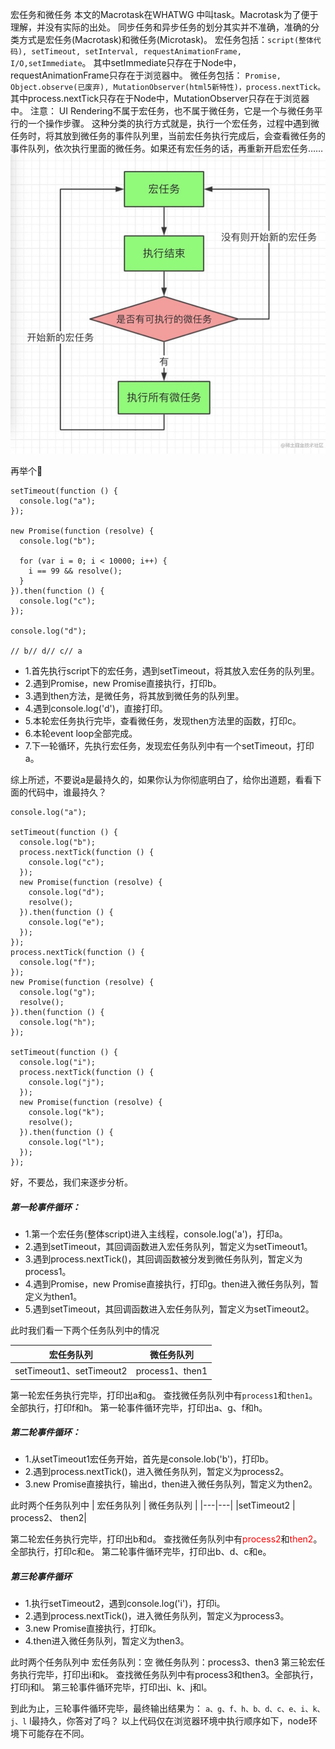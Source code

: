宏任务和微任务
本文的Macrotask在WHATWG 中叫task。Macrotask为了便于理解，并没有实际的出处。
同步任务和异步任务的划分其实并不准确，准确的分类方式是宏任务(Macrotask)和微任务(Microtask)。
宏任务包括：`script(整体代码), setTimeout, setInterval, requestAnimationFrame, I/O,setImmediate`。
其中setImmediate只存在于Node中，requestAnimationFrame只存在于浏览器中。
微任务包括： `Promise, Object.observe(已废弃), MutationObserver(html5新特性)，process.nextTick。`
其中process.nextTick只存在于Node中，MutationObserver只存在于浏览器中。
注意：
UI Rendering不属于宏任务，也不属于微任务，它是一个与微任务平行的一个操作步骤。
这种分类的执行方式就是，执行一个宏任务，过程中遇到微任务时，将其放到微任务的事件队列里，当前宏任务执行完成后，会查看微任务的事件队列，依次执行里面的微任务。如果还有宏任务的话，再重新开启宏任务……
![alt 属性文本](./image/%E5%AE%8F%E4%BB%BB%E5%8A%A1%E5%BE%AE%E4%BB%BB%E5%8A%A1.jpg)

再举个🌰
```
setTimeout(function () {
  console.log("a");
});

new Promise(function (resolve) {
  console.log("b");

  for (var i = 0; i < 10000; i++) {
    i == 99 && resolve();
  }
}).then(function () {
  console.log("c");
});

console.log("d");

// b// d// c// a
```

- 1.首先执行script下的宏任务，遇到setTimeout，将其放入宏任务的队列里。
- 2.遇到Promise，new Promise直接执行，打印b。
- 3.遇到then方法，是微任务，将其放到微任务的队列里。
- 4.遇到console.log('d')，直接打印。
- 5.本轮宏任务执行完毕，查看微任务，发现then方法里的函数，打印c。
- 6.本轮event loop全部完成。
- 7.下一轮循环，先执行宏任务，发现宏任务队列中有一个setTimeout，打印a。

综上所述，不要说a是最持久的，如果你认为你彻底明白了，给你出道题，看看下面的代码中，谁最持久？
```
console.log("a");

setTimeout(function () {
  console.log("b");
  process.nextTick(function () {
    console.log("c");
  });
  new Promise(function (resolve) {
    console.log("d");
    resolve();
  }).then(function () {
    console.log("e");
  });
});
process.nextTick(function () {
  console.log("f");
});
new Promise(function (resolve) {
  console.log("g");
  resolve();
}).then(function () {
  console.log("h");
});

setTimeout(function () {
  console.log("i");
  process.nextTick(function () {
    console.log("j");
  });
  new Promise(function (resolve) {
    console.log("k");
    resolve();
  }).then(function () {
    console.log("l");
  });
});
```


好，不要怂，我们来逐步分析。
##### 第一轮事件循环：
- 1.第一个宏任务(整体script)进入主线程，console.log('a')，打印a。
- 2.遇到setTimeout，其回调函数进入宏任务队列，暂定义为setTimeout1。
- 3.遇到process.nextTick()，其回调函数被分发到微任务队列，暂定义为process1。
- 4.遇到Promise，new Promise直接执行，打印g。then进入微任务队列，暂定义为then1。
- 5.遇到setTimeout，其回调函数进入宏任务队列，暂定义为setTimeout2。

此时我们看一下两个任务队列中的情况

| 宏任务队列 | 微任务队列 |
|---|---|
|setTimeout1、setTimeout2 | process1、then1|




第一轮宏任务执行完毕，打印出a和g。
查找微任务队列中有`process1`和`then1`。全部执行，打印f和h。
第一轮事件循环完毕，打印出a、g、f和h。
##### 第二轮事件循环：
- 1.从setTimeout1宏任务开始，首先是console.lob('b')，打印b。
- 2.遇到process.nextTick()，进入微任务队列，暂定义为process2。
- 3.new Promise直接执行，输出d，then进入微任务队列，暂定义为then2。

此时两个任务队列中
| 宏任务队列 | 微任务队列 |
|---|---|
|setTimeout2 | process2、 then2|


第二轮宏任务执行完毕，打印出b和d。
查找微任务队列中有<font color='red'>process2</font>和<font color='red'>then2</font>。全部执行，打印c和e。
第二轮事件循环完毕，打印出b、d、c和e。

##### 第三轮事件循环
- 1.执行setTimeout2，遇到console.log('i')，打印i。
- 2.遇到process.nextTick()，进入微任务队列，暂定义为process3。
- 3.new Promise直接执行，打印k。
- 4.then进入微任务队列，暂定义为then3。 

此时两个任务队列中
宏任务队列：空
微任务队列：process3、then3
第三轮宏任务执行完毕，打印出i和k。
查找微任务队列中有process3和then3。全部执行，打印j和l。
第三轮事件循环完毕，打印出i、k、j和l。

到此为止，三轮事件循环完毕，最终输出结果为：
```a、g、f、h、b、d、c、e、i、k、j、l```
l最持久，你答对了吗？
以上代码仅在浏览器环境中执行顺序如下，node环境下可能存在不同。
